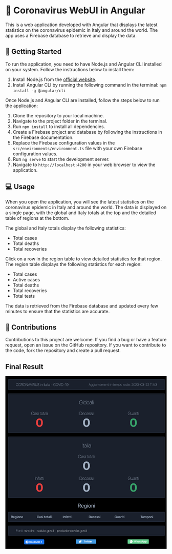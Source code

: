 🔬 Coronavirus WebUI in Angular
===============================

This is a web application developed with Angular that displays the latest statistics on the coronavirus epidemic in Italy and around the world. The app uses a Firebase database to retrieve and display the data.

🚀 Getting Started
------------------

To run the application, you need to have Node.js and Angular CLI installed on your system. Follow the instructions below to install them:

1.  Install Node.js from the [official website](https://nodejs.org/).
2.  Install Angular CLI by running the following command in the terminal: `npm install -g @angular/cli`

Once Node.js and Angular CLI are installed, follow the steps below to run the application:

1.  Clone the repository to your local machine.
2.  Navigate to the project folder in the terminal.
3.  Run `npm install` to install all dependencies.
4.  Create a Firebase project and database by following the instructions in the Firebase documentation.
5.  Replace the Firebase configuration values in the `src/environments/environment.ts` file with your own Firebase configuration values.
6.  Run `ng serve` to start the development server.
7.  Navigate to `http://localhost:4200` in your web browser to view the application.

💻 Usage
--------

When you open the application, you will see the latest statistics on the coronavirus epidemic in Italy and around the world. The data is displayed on a single page, with the global and Italy totals at the top and the detailed table of regions at the bottom.

The global and Italy totals display the following statistics:

-   Total cases
-   Total deaths
-   Total recoveries

Click on a row in the region table to view detailed statistics for that region. The region table displays the following statistics for each region:

-   Total cases
-   Active cases
-   Total deaths
-   Total recoveries
-   Total tests

The data is retrieved from the Firebase database and updated every few minutes to ensure that the statistics are accurate.

🙌 Contributions
----------------

Contributions to this project are welcome. If you find a bug or have a feature request, open an issue on the GitHub repository. If you want to contribute to the code, fork the repository and create a pull request.

## Final Result
![img.png](img.png)
